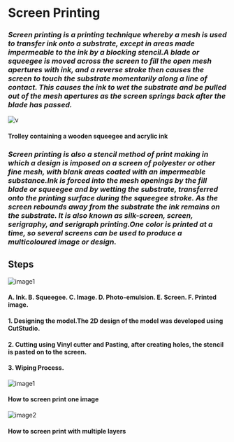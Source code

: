 #                     Screen Printing


### _Screen printing is a printing technique whereby a mesh is used to transfer ink onto a substrate, except in areas made impermeable to the ink by a blocking stencil.A blade or squeegee is moved across the screen to fill the open mesh apertures with ink, and a reverse stroke then causes the screen to touch the substrate momentarily along a line of contact. This causes the ink to wet the substrate and be pulled out of the mesh apertures as the screen springs back after the blade has passed._


  ![v](https://upload.wikimedia.org/wikipedia/commons/thumb/d/d2/Squeegee_and_ink_for_screen_printing.jpg/220px-Squeegee_and_ink_for_screen_printing.jpg) 

#### Trolley containing a wooden squeegee and acrylic ink

### _Screen printing is also a stencil method of print making in which a design is imposed on a screen of polyester or other fine mesh, with blank areas coated with an impermeable substance.Ink is forced into the mesh openings by the fill blade or squeegee and by wetting the substrate, transferred onto the printing surface during the squeegee stroke. As the screen rebounds away from the substrate the ink remains on the substrate. It is also known as silk-screen, screen, serigraphy, and serigraph printing.One color is printed at a time, so several screens can be used to produce a multicoloured image or design._

## Steps



 ![image1](https://upload.wikimedia.org/wikipedia/commons/thumb/a/a8/Silketrykk.svg/220px-Silketrykk.svg.png) 
 
 #### A. Ink. B. Squeegee. C. Image. D. Photo-emulsion. E. Screen. F. Printed image.



####  1. Designing the model.The 2D design of the model was developed using CutStudio.
    
####  2. Cutting using Vinyl cutter and Pasting, after creating holes, the stencil is pasted on to the screen.
  
####  3. Wiping Process.



 ![image1](https://upload.wikimedia.org/wikipedia/commons/thumb/8/85/ScreenPrinting500px.gif/220px-ScreenPrinting500px.gif)
 
####  How to screen print one image 



 ![image2](https://upload.wikimedia.org/wikipedia/commons/thumb/3/38/ScreenPrintingColors500px.gif/220px-ScreenPrintingColors500px.gif) 

#### How to screen print with multiple layers 

